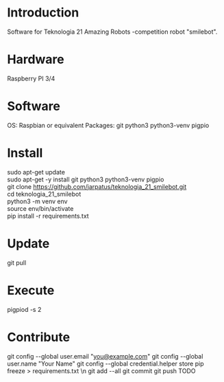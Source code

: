 # Introduction
Software for Teknologia 21 Amazing Robots -competition robot "smilebot".

# Hardware
Raspberry PI 3/4

# Software
OS: Raspbian or equivalent
Packages: git python3 python3-venv pigpio

# Install
sudo apt-get update \
sudo apt-get -y install git python3 python3-venv pigpio \
git clone https://github.com/jarpatus/teknologia_21_smilebot.git \
cd teknologia_21_smilebot \
python3 -m venv env \
source env/bin/activate \
pip install -r requirements.txt 

# Update 
git pull

# Execute
pigpiod -s 2

# Contribute
git config --global user.email "you@example.com"
git config --global user.name "Your Name"
git config --global credential.helper store
pip freeze > requirements.txt \n
git add --all
git commit
git push
TODO

